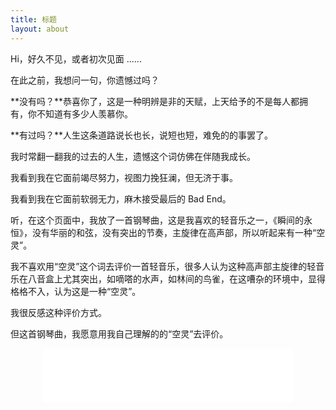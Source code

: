 ```yaml
---
title: 标题
layout: about
---
```


Hi，好久不见，或者初次见面 ......

在此之前，我想问一句，你遗憾过吗？

**没有吗？**恭喜你了，这是一种明辨是非的天赋，上天给予的不是每人都拥有，你不知道有多少人羡慕你。

**有过吗？**人生这条道路说长也长，说短也短，难免的的事罢了。

我时常翻一翻我的过去的人生，遗憾这个词仿佛在伴随我成长。

我看到我在它面前竭尽努力，视图力挽狂澜，但无济于事。

我看到我在它面前软弱无力，麻木接受最后的 Bad End。

听，在这个页面中，我放了一首钢琴曲，这是我喜欢的轻音乐之一，《瞬间的永恒》，没有华丽的和弦，没有突出的节奏，主旋律在高声部，所以听起来有一种“空灵”。

我不喜欢用“空灵”这个词去评价一首轻音乐，很多人认为这种高声部主旋律的轻音乐在八音盒上尤其突出，如嘀嗒的水声，如林间的鸟雀，在这嘈杂的环境中，显得格格不入，认为这是一种“空灵”。

我很反感这种评价方式。

但这首钢琴曲，我愿意用我自己理解的的“空灵”去评价。







<div align=center><iframe frameborder="no" border="0" marginwidth="0" marginheight="0" width=400 height=86 src="//music.163.com/outchain/player?type=2&id=31134622&auto=1&height=66"></iframe></div>
